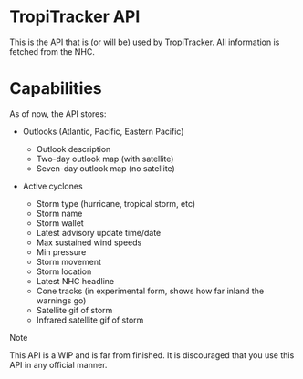 # TropiTracker API
This is the API that is (or will be) used by TropiTracker. All information is fetched from the NHC.

# Capabilities
As of now, the API stores:

- Outlooks (Atlantic, Pacific, Eastern Pacific)

    - Outlook description
    - Two-day outlook map (with satellite)
    - Seven-day outlook map (no satellite)

- Active cyclones

    - Storm type (hurricane, tropical storm, etc)
    - Storm name
    - Storm wallet
    - Latest advisory update time/date
    - Max sustained wind speeds
    - Min pressure
    - Storm movement
    - Storm location
    - Latest NHC headline
    - Cone tracks (in experimental form, shows how far inland the warnings go)
    - Satellite gif of storm
    - Infrared satellite gif of storm

> [!NOTE]
> This API is a WIP and is far from finished. It is discouraged that you use this API in any official manner.